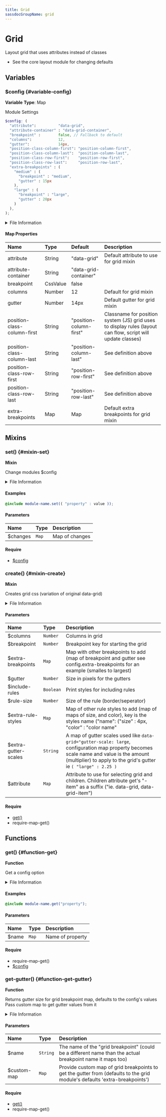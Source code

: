 ```yaml
---
title: Grid
sassdocGroupName: grid
---
```



# Grid

<div class="type-large">

Layout grid that uses attributes instead of classes
- See the core layout module for changing defaults

</div>



## Variables




<div class="sassdoc-item-header">

###  $config {#variable-config}

  <div class="sassdoc-item-header__labels">
    <span class="tag tag--primary"><strong>Variable</strong></span> <span class="tag"><strong>Type</strong>: Map</span>
  </div>

</div>

  

Module Settings
    
    

``` scss
$config: (
  "attribute":          "data-grid",
  "attribute-container" : "data-grid-container",
  "breakpoint" :        false, // Fallback to default
  "columns":            12,
  "gutter":             14px,
  "position-class-column-first": "position-column-first",
  "position-class-column-last":  "position-column-last",
  "position-class-row-first":    "position-row-first",
  "position-class-row-last":     "position-row-last",
  "extra-breakpoints" : (
    "medium" : (
      "breakpoint" : "medium",
      "gutter" : 15px
    ),
    "large" : (
      "breakpoint" : "large",
      "gutter" : 20px
    )
  ),
);
```
  


<details>
  <summary>File Information</summary>
  
- **File:** _grid.scss
- **Group:** grid
- **Type:** variable
- **Lines (comments):** 32-43
- **Lines (code):** 45-65

</details>

    

#### Map Properties


|Name|Type|Default|Description|
|:--|:--|:--|:--|
|attribute|String|"data-grid"|Default attribute to use for grid mixin|
|attribute-container|String|"data-grid-container"||
|breakpoint|CssValue|false||
|columns|Number|12|Default for grid mixin|
|gutter|Number|14px|Default gutter for grid mixin|
|position-class-column-first|String|"position-column-first"|Classname for position system (JS) grid uses to display rules (layout can flow, script will update classes)|
|position-class-column-last|String|"position-column-last"|See definition above|
|position-class-row-first|String|"position-row-first"|See definition above|
|position-class-row-last|String|"position-row-last"|See definition above|
|extra-breakpoints|Map|Map|Default extra breakpoints for grid mixin|

    
  

## Mixins




<div class="sassdoc-item-header">

###  set() {#mixin-set}

  <div class="sassdoc-item-header__labels">
    <span class="tag tag--primary"><strong>Mixin</strong></span>
  </div>

</div>

  

Change modules $config
    
    


<details>
  <summary>File Information</summary>
  
- **File:** _grid.scss
- **Group:** grid
- **Type:** mixin
- **Lines (comments):** 67-70
- **Lines (code):** 72-74

</details>

    

#### Examples

      


``` scss
@include module-name.set(( "property" : value ));
```
  



      

#### Parameters


|Name|Type|Description|
|:--|:--|:--|
|$changes|`Map`|Map of changes|

    

#### Require

- [$config](/sass/core/breakpoint/#variable-config)
  


<div class="sassdoc-item-header">

###  create() {#mixin-create}

  <div class="sassdoc-item-header__labels">
    <span class="tag tag--primary"><strong>Mixin</strong></span>
  </div>

</div>

  

Creates grid css (variation of original data-grid)
    
    


<details>
  <summary>File Information</summary>
  
- **File:** _grid.scss
- **Group:** grid
- **Type:** mixin
- **Lines (comments):** 109-118
- **Lines (code):** 120-553

</details>

    

#### Parameters


|Name|Type|Description|
|:--|:--|:--|
|$columns|`Number`|Columns in grid|
|$breakpoint|`Number`|Breakpoint key for starting the grid|
|$extra-breakpoints|`Map`|Map with other breakpoints to add (map of breakpoint and gutter see config.extra-breakpoints for an example (smalles to largest)|
|$gutter|`Number`|Size in pixels for the gutters|
|$include-rules|`Boolean`|Print styles for including rules|
|$rule-size|`Number`|Size of the rule (border/seperator)|
|$extra-rule-styles|`Map`|Map of other rule styles to add (map of maps of size, and color), key is the styles name ("name": ("size" : 4px, "color" : "color name" || color))|
|$extra-gutter-scales|`String`|A map of gutter scales used like `data-grid="gutter-scale: large`, configuration map property becomes scale name and value is the amount (multiplier) to apply to the grid's gutter ie `( "large" : 2.25 )`|
|$attribute|`Map`|Attribute to use for selecting grid and children. Children attribute get's "-item" as a suffix ("ie. data-grid, data-grid-item")|

    

#### Require

- [get()](/sass/core/breakpoint/#function-get)
- require-map-get()
  
  

## Functions




<div class="sassdoc-item-header">

###  get() {#function-get}

  <div class="sassdoc-item-header__labels">
    <span class="tag tag--primary"><strong>Function</strong></span>
  </div>

</div>

  

Get a config option
    
    


<details>
  <summary>File Information</summary>
  
- **File:** _grid.scss
- **Group:** grid
- **Type:** function
- **Lines (comments):** 76-79
- **Lines (code):** 81-83

</details>

    

#### Examples

      


``` scss
@include module-name.get("property");
```
  



      

#### Parameters


|Name|Type|Description|
|:--|:--|:--|
|$name|`Map`|Name of property|

    

#### Require

- require-map-get()
- [$config](/sass/core/breakpoint/#variable-config)
  


<div class="sassdoc-item-header">

###  get-gutter() {#function-get-gutter}

  <div class="sassdoc-item-header__labels">
    <span class="tag tag--primary"><strong>Function</strong></span>
  </div>

</div>

  

Returns gutter size for grid breakpoint map, defaults to the config's values
Pass custom map to get gutter values from it
    
    


<details>
  <summary>File Information</summary>
  
- **File:** _grid.scss
- **Group:** grid
- **Type:** function
- **Lines (comments):** 85-88
- **Lines (code):** 90-98

</details>

    

#### Parameters


|Name|Type|Description|
|:--|:--|:--|
|$name|`String`|The name of the "grid breakpoint" (could be a different name than the actual breakpoint name it maps too)|
|$custom-map|`Map`|Provide custom map of grid breakpoints to get the gutter from (defaults to the grid module's defaults 'extra-breakpoints')|

    

#### Require

- [get()](/sass/core/breakpoint/#function-get)
- require-map-get()
  
  
  